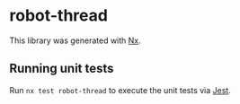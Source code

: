 # robot-thread

This library was generated with [Nx](https://nx.dev).

## Running unit tests

Run `nx test robot-thread` to execute the unit tests via [Jest](https://jestjs.io).
